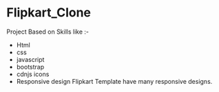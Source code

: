 # Flipkart_Clone
Project Based on Skills like :-
  * Html
  * css
  * javascript
  * bootstrap
  * cdnjs icons
  * Responsive design
Flipkart Template have many responsive designs.
